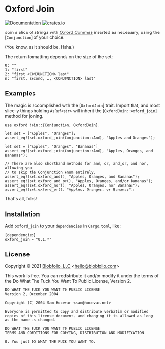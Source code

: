 # Oxford Join

[![Documentation](https://docs.rs/oxford_join/badge.svg)](https://docs.rs/oxford_join/)
[![crates.io](https://img.shields.io/crates/v/oxford_join.svg)](https://crates.io/crates/oxford_join)

Join a slice of strings with [Oxford Commas](https://en.wikipedia.org/wiki/Serial_comma) inserted as necessary, using the [`Conjunction`] of your choice.

(You know, as it should be. Haha.)

The return formatting depends on the size of the set:

```ignore
0: ""
1: "first"
2: "first <CONJUNCTION> last"
n: "first, second, …, <CONJUNCTION> last"
```

## Examples

The magic is accomplished with the [`OxfordJoin`] trait. Import that, and most
slice-y things holding `AsRef<str>` will inherit the [`OxfordJoin::oxford_join`]
method for joining.

```
use oxford_join::{Conjunction, OxfordJoin};

let set = ["Apples", "Oranges"];
assert_eq!(set.oxford_join(Conjunction::And), "Apples and Oranges");

let set = ["Apples", "Oranges", "Bananas"];
assert_eq!(set.oxford_join(Conjunction::And), "Apples, Oranges, and Bananas");

// There are also shorthand methods for and, or, and_or, and nor, allowing you
// to skip the Conjunction enum entirely.
assert_eq!(set.oxford_and(), "Apples, Oranges, and Bananas");
assert_eq!(set.oxford_and_or(), "Apples, Oranges, and/or Bananas");
assert_eq!(set.oxford_nor(), "Apples, Oranges, nor Bananas");
assert_eq!(set.oxford_or(), "Apples, Oranges, or Bananas");
```

That's all, folks!



## Installation

Add `oxford_join` to your `dependencies` in `Cargo.toml`, like:

```
[dependencies]
oxford_join = "0.1.*"
```



## License

Copyright © 2021 [Blobfolio, LLC](https://blobfolio.com) &lt;hello@blobfolio.com&gt;

This work is free. You can redistribute it and/or modify it under the terms of the Do What The Fuck You Want To Public License, Version 2.

    DO WHAT THE FUCK YOU WANT TO PUBLIC LICENSE
    Version 2, December 2004
    
    Copyright (C) 2004 Sam Hocevar <sam@hocevar.net>
    
    Everyone is permitted to copy and distribute verbatim or modified
    copies of this license document, and changing it is allowed as long
    as the name is changed.
    
    DO WHAT THE FUCK YOU WANT TO PUBLIC LICENSE
    TERMS AND CONDITIONS FOR COPYING, DISTRIBUTION AND MODIFICATION
    
    0. You just DO WHAT THE FUCK YOU WANT TO.
